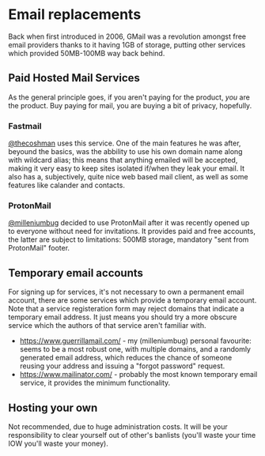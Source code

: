 # Email replacements

Back when first introduced in 2006, GMail was a revolution amongst free email providers thanks to it having 1GB of storage, putting other services which provided 50MB-100MB way back behind. 

## Paid Hosted Mail Services

As the general principle goes, if you aren't paying for the product, _you_ are the product. Buy paying for mail, you are buying a bit of privacy, hopefully. 

### Fastmail

[@thecoshman](https://github.com/thecoshman) uses this service. One of the main features he was after, beyound the basics, was the abbility to use his own domain name along with wildcard alias; this means that anything emailed will be accepted, making it very easy to keep sites isolated if/when they leak your email. It also has a, subjectively, quite nice web based mail client, as well as  some features like calander and contacts.

### ProtonMail

[@milleniumbug](https://github.com/milleniumbug) decided to use ProtonMail after it was recently opened up to everyone without need for invitations. It provides paid and free accounts, the latter are subject to limitations: 500MB storage, mandatory "sent from ProtonMail" footer. 

## Temporary email accounts

For signing up for services, it's not necessary to own a permanent email account, there are some services which provide a temporary email account. Note that a service registeration form may reject domains that indicate a temporary email address. It just means you should try a more obscure service which the authors of that service aren't familiar with.

- https://www.guerrillamail.com/ - my (milleniumbug) personal favourite: seems to be a most robust one, with multiple domains, and a randomly generated email address, which reduces the chance of someone reusing your address and issuing a "forgot password" request.
- https://www.mailinator.com/ - probably the most known temporary email service, it provides the minimum functionality.

## Hosting your own

Not recommended, due to huge administration costs. It will be your responsibility to clear yourself out of other's banlists (you'll waste your time IOW you'll waste your money).
